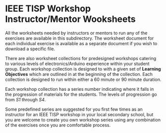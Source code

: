 # IEEE TISP Workshop Instructor/Mentor Wooksheets
All the worksheets needed by instructors or mentors to run any of the exercises are available in this subdirectory.  The worksheet document for each individual exercise is available as a separate document if you wish to download a specific file.

There are also worksheet collections for predesigned workshops catering to various levels of electronics/Arduino experience within your student group.  Each workshop collection is designed to with a given set of **Learning Objectives** which are outlined in at the beginning of the collection.  Each collection is designed to run within either a 60 minute or 90 minute duration.

Each workshop collection has a series number indicating where it falls in the progression of materials for the students.  The levels of progression go from *S1* through *S4*.

Some predefined series are suggested for you first few times as an instructor for an IEEE TISP workshop in your local secondary school, but you are welcome to create you own workshop series using any combination of the exercises once you are comfortable process.